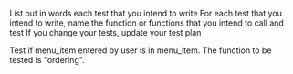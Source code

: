 List out in words each test that you intend to write
For each test that you intend to write, name the function or functions that you intend to call and test
If you change your tests, update your test plan



Test if menu_item entered by user is in menu_item.
The function to be tested is "ordering".
